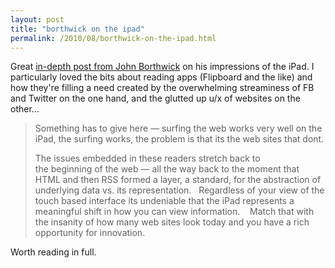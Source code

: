 ```yaml
---
layout: post
title: "borthwick on the ipad"
permalink: /2010/08/borthwick-on-the-ipad.html
---
```


<p>Great <a href="http://www.borthwick.com/weblog/2010/07/05/getting-to-know-the-ipad/">in-depth post from John Borthwick</a> on his impressions of the iPad.  I particularly loved the bits about reading apps (Flipboard and the like) and how they&#39;re filling a need created by the overwhelming streaminess of FB and Twitter on the one hand, and the glutted up u/x of websites on the other...</p>

<blockquote><p>Something has to give here — surfing the web works very well on the iPad, the surfing works, the problem is that its the web sites that dont.</p>
<p>The issues embedded in these readers stretch back to the&#0160;beginning&#0160;of the web — all the way back to the&#0160;moment that HTML and then RSS formed a layer, a standard, for the abstraction of underlying data vs. its representation. &#0160; Regardless of your view of the touch based interface its&#0160;undeniable&#0160;that the iPad represents a meaningful shift in how you can view information. &#0160; &#0160;Match that with the insanity of how many web sites look today and you have a rich opportunity for innovation.</p></blockquote>

<p>Worth reading in full.</p>



